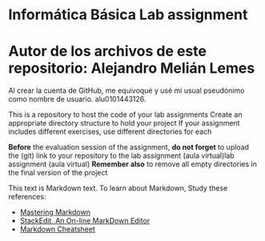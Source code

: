 # Informática Básica Lab assignment 
# Autor de los archivos de este repositorio: Alejandro Melián Lemes
Al crear la cuenta de GitHub, me equivoqué y usé mi usual pseudónimo como nombre de usuario.
alu0101443126.

This is a repository to host the code of your lab assignments
Create an appropriate directory structure to hold your project
If your assignment includes different exercises, use different directories for each

**Before** the evaluation session of the assignment, **do not forget** to upload the (git) link to your repository to the lab assignment (aula virtual)lab assignment (aula virtual)
**Remember also** to remove all empty directories in the final version of the project

This text is Markdown text. To learn about Markdown, Study these references:
* [Mastering Markdown](https://guides.github.com/features/mastering-markdown/)
* [StackEdit. An On-line MarkDown Editor](https://stackedit.io/)
* [Markdown Cheatsheet](https://github.com/adam-p/markdown-here/wiki/Markdown-Cheatsheet)

